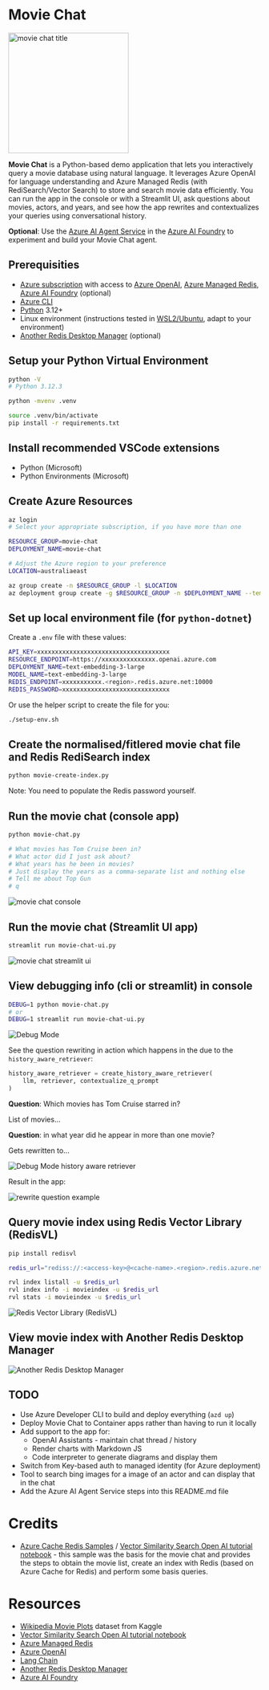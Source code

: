 # Movie Chat

<img src="img/movie-chat-title.jpg" alt="movie chat title" width="240"/>

**Movie Chat** is a Python-based demo application that lets you interactively query a movie database using natural language. It leverages Azure OpenAI for language understanding and Azure Managed Redis (with RediSearch/Vector Search) to store and search movie data efficiently. You can run the app in the console or with a Streamlit UI, ask questions about movies, actors, and years, and see how the app rewrites and contextualizes your queries using conversational history.

**Optional**: Use the [Azure AI Agent Service](https://learn.microsoft.com/en-us/azure/ai-services/agents/overview) in the [Azure AI Foundry](https://learn.microsoft.com/en-us/azure/ai-foundry/what-is-azure-ai-foundry) to experiment and build your Movie Chat agent.

## Prerequisities

* [Azure subscription](https://azure.microsoft.com/en-au/pricing/purchase-options/azure-account/search) with access to [Azure OpenAI](https://azure.microsoft.com/en-us/products/ai-services/openai-service), [Azure Managed Redis](https://learn.microsoft.com/en-us/azure/redis/overview), [Azure AI Foundry](https://learn.microsoft.com/en-us/azure/ai-foundry/what-is-azure-ai-foundry) (optional)
* [Azure CLI](https://learn.microsoft.com/en-us/cli/azure/install-azure-cli)
* [Python](https://www.python.org/downloads/) 3.12+
* Linux environment (instructions tested in [WSL2/Ubuntu](https://ubuntu.com/desktop/wsl), adapt to your environment)
* [Another Redis Desktop Manager](https://goanother.com/) (optional)

## Setup your Python Virtual Environment

```sh
python -V
# Python 3.12.3

python -mvenv .venv

source .venv/bin/activate
pip install -r requirements.txt
```

## Install recommended VSCode extensions

* Python (Microsoft)
* Python Environments (Microsoft)

## Create Azure Resources

```sh
az login
# Select your appropriate subscription, if you have more than one

RESOURCE_GROUP=movie-chat
DEPLOYMENT_NAME=movie-chat

# Adjust the Azure region to your preference
LOCATION=australiaeast

az group create -n $RESOURCE_GROUP -l $LOCATION
az deployment group create -g $RESOURCE_GROUP -n $DEPLOYMENT_NAME --template-file infra/main.bicep
```

## Set up local environment file (for `python-dotnet`)

Create a `.env` file with these values:

```sh
API_KEY=xxxxxxxxxxxxxxxxxxxxxxxxxxxxxxxxxxxxx
RESOURCE_ENDPOINT=https://xxxxxxxxxxxxxxx.openai.azure.com
DEPLOYMENT_NAME=text-embedding-3-large
MODEL_NAME=text-embedding-3-large
REDIS_ENDPOINT=xxxxxxxxxxx.<region>.redis.azure.net:10000
REDIS_PASSWORD=xxxxxxxxxxxxxxxxxxxxxxxxxxxxxx
```

Or use the helper script to create the file for you:

```sh
./setup-env.sh
```

## Create the normalised/fitlered movie chat file and Redis RediSearch index

```sh
python movie-create-index.py
```

Note: You need to populate the Redis password yourself.

## Run the movie chat (console app)

```sh
python movie-chat.py

# What movies has Tom Cruise been in?
# What actor did I just ask about?
# What years has he been in movies?
# Just display the years as a comma-separate list and nothing else
# Tell me about Top Gun
# q
```

![movie chat console](img/movie-chat-console.png "movie chat console")

## Run the movie chat (Streamlit UI app)

```sh
streamlit run movie-chat-ui.py
```

![movie chat streamlit ui](img/movie-chat-streamlit.png "movie chat streamlit ui")

## View debugging info (cli or streamlit) in console

```sh
DEBUG=1 python movie-chat.py
# or
DEBUG=1 streamlit run movie-chat-ui.py
```

![Debug Mode](img/debug-mode.png "Debug Mode")

See the question rewriting in action which happens in the due to the `history_aware_retriever`:

```python
history_aware_retriever = create_history_aware_retriever(
    llm, retriever, contextualize_q_prompt
)
```

**Question**: Which movies has Tom Cruise starred in?

List of movies...

**Question**: in what year did he appear in more than one movie?

Gets rewritten to...

![Debug Mode history aware retriever](img/debug-mode-history-aware-retriever.png "Debug Mode history aware retriever")

Result in the app:

![rewrite question example](img/rewrite-question.png "rewrite question example")

## Query movie index using Redis Vector Library (RedisVL)

```sh
pip install redisvl

redis_url="rediss://:<access-key>@<cache-name>.<region>.redis.azure.net:10000"

rvl index listall -u $redis_url
rvl index info -i movieindex -u $redis_url
rvl stats -i movieindex -u $redis_url
```

![Redis Vector Library (RedisVL)](img/rvl-cli.png "Redis Vector Library (RedisVL)")

## View movie index with Another Redis Desktop Manager

![Another Redis Desktop Manager](img/ardm.png "Another Redis Desktop Manager")

## TODO

* Use Azure Developer CLI to build and deploy everything (`azd up`)
* Deploy Movie Chat to Container apps rather than having to run it locally
* Add support to the app for:
    * OpenAI Assistants - maintain chat thread / history
    * Render charts with Markdown JS
    * Code interpreter to generate diagrams and display them
* Switch from Key-based auth to managed identity (for Azure deployment)
* Tool to search bing images for a image of an actor and can display that in the chat
* Add the Azure AI Agent Service steps into this README.md file

# Credits

* [Azure Cache Redis Samples](https://github.com/Azure-Samples/azure-cache-redis-samples) / [Vector Similarity Search Open AI tutorial notebook](https://github.com/Azure-Samples/azure-cache-redis-samples/blob/main/tutorial/vector-similarity-search-open-ai/tutorial.ipynb) - this sample was the basis for the movie chat and provides the steps to obtain the movie list, create an index with Redis (based on Azure Cache for Redis) and perform some basis queries.

# Resources

* [Wikipedia Movie Plots](https://www.kaggle.com/datasets/jrobischon/wikipedia-movie-plots) dataset from Kaggle
* [Vector Similarity Search Open AI tutorial notebook](https://github.com/Azure-Samples/azure-cache-redis-samples/blob/main/tutorial/vector-similarity-search-open-ai/tutorial.ipynb)
* [Azure Managed Redis](https://learn.microsoft.com/en-us/azure/redis/overview)
* [Azure OpenAI](https://azure.microsoft.com/en-us/products/ai-services/openai-service)
* [Lang Chain](https://www.langchain.com/)
* [Another Redis Desktop Manager](https://goanother.com/)
* [Azure AI Foundry](https://learn.microsoft.com/en-us/azure/ai-foundry/what-is-azure-ai-foundry)
